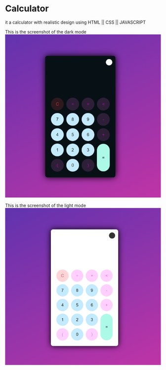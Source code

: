 # Calculator
it a calculator with realistic design using HTML || CSS || JAVASCRIPT

This is the screenshot of the dark mode
![Dark mode shots](screenshot/1.PNG)

This is the screenshot of the light mode
![Light mode shot](screenshot/2.PNG)


